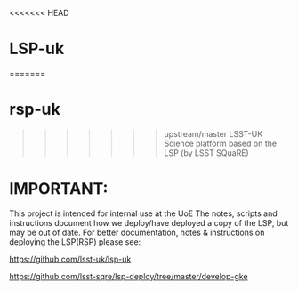 <<<<<<< HEAD
# LSP-uk
=======
# rsp-uk
>>>>>>> upstream/master
LSST-UK Science platform based on the LSP (by LSST SQuaRE)


# IMPORTANT: 
This project is intended for internal use at the UoE
The notes, scripts and instructions document how we deploy/have deployed a copy of the LSP, but may be out of date.
For better documentation, notes & instructions on deploying the LSP(RSP) please see:

https://github.com/lsst-uk/lsp-uk

https://github.com/lsst-sqre/lsp-deploy/tree/master/develop-gke
